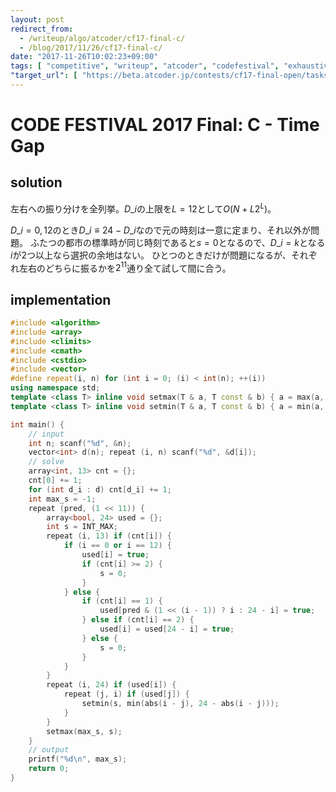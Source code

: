 ```yaml
---
layout: post
redirect_from:
  - /writeup/algo/atcoder/cf17-final-c/
  - /blog/2017/11/26/cf17-final-c/
date: "2017-11-26T10:02:23+09:00"
tags: [ "competitive", "writeup", "atcoder", "codefestival", "exhaustive-search" ]
"target_url": [ "https://beta.atcoder.jp/contests/cf17-final-open/tasks/cf17_final_c" ]
---
```


# CODE FESTIVAL 2017 Final: C - Time Gap

## solution

左右への振り分けを全列挙。$D\_i$の上限を$L = 12$として$O(N + L2^L)$。

$D\_i = 0, 12$のとき$D\_i \equiv 24 - D\_i$なので元の時刻は一意に定まり、それ以外が問題。
ふたつの都市の標準時が同じ時刻であると$s = 0$となるので、$D\_i = k$となる$i$が$2$つ以上なら選択の余地はない。
ひとつのときだけが問題になるが、それぞれ左右のどちらに振るかを$2^{11}$通り全て試して間に合う。

## implementation

``` c++
#include <algorithm>
#include <array>
#include <climits>
#include <cmath>
#include <cstdio>
#include <vector>
#define repeat(i, n) for (int i = 0; (i) < int(n); ++(i))
using namespace std;
template <class T> inline void setmax(T & a, T const & b) { a = max(a, b); }
template <class T> inline void setmin(T & a, T const & b) { a = min(a, b); }

int main() {
    // input
    int n; scanf("%d", &n);
    vector<int> d(n); repeat (i, n) scanf("%d", &d[i]);
    // solve
    array<int, 13> cnt = {};
    cnt[0] += 1;
    for (int d_i : d) cnt[d_i] += 1;
    int max_s = -1;
    repeat (pred, (1 << 11)) {
        array<bool, 24> used = {};
        int s = INT_MAX;
        repeat (i, 13) if (cnt[i]) {
            if (i == 0 or i == 12) {
                used[i] = true;
                if (cnt[i] >= 2) {
                    s = 0;
                }
            } else {
                if (cnt[i] == 1) {
                    used[pred & (1 << (i - 1)) ? i : 24 - i] = true;
                } else if (cnt[i] == 2) {
                    used[i] = used[24 - i] = true;
                } else {
                    s = 0;
                }
            }
        }
        repeat (i, 24) if (used[i]) {
            repeat (j, i) if (used[j]) {
                setmin(s, min(abs(i - j), 24 - abs(i - j)));
            }
        }
        setmax(max_s, s);
    }
    // output
    printf("%d\n", max_s);
    return 0;
}
```
